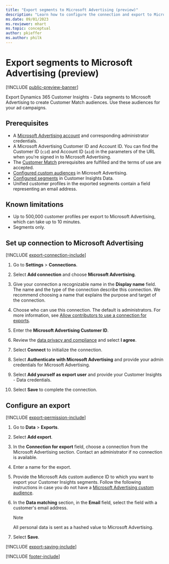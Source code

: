 ```yaml
---
title: "Export segments to Microsoft Advertising (preview)"
description: "Learn how to configure the connection and export to Microsoft Advertising."
ms.date: 09/01/2023
ms.reviewer: mhart
ms.topic: conceptual
author: pkieffer
ms.author: philk
---
```


# Export segments to Microsoft Advertising (preview)

[!INCLUDE [public-preview-banner](includes/public-preview-banner.md)]

Export Dynamics 365 Customer Insights - Data segments to Microsoft Advertising to create Customer Match audiences. Use these audiences for your ad campaigns.

## Prerequisites

- A [Microsoft Advertising account](https://ads.microsoft.com/) and corresponding administrator credentials.
- A Microsoft Advertising Customer ID and Account ID. You can find the Customer ID (`cid`) and Account ID (`aid`) in the parameters of the URL when you're signed in to Microsoft Advertising.
- The [Customer Match](https://help.ads.microsoft.com/#apex/ads/en/56921/1) prerequisites are fulfilled and the terms of use are accepted. 
- [Configured custom audiences](https://help.ads.microsoft.com/#apex/ads/en/56720/1) in Microsoft Advertising.
- [Configured segments](segments.md) in Customer Insights Data.
- Unified customer profiles in the exported segments contain a field representing an email address.

## Known limitations

- Up to 500,000 customer profiles per export to Microsoft Advertising, which can take up to 10 minutes.
- Segments only.

## Set up connection to Microsoft Advertising

[!INCLUDE [export-connection-include](includes/export-connection-admn.md)]

1. Go to **Settings** > **Connections**.

1. Select **Add connection** and choose **Microsoft Advertising**.

1. Give your connection a recognizable name in the **Display name** field. The name and the type of the connection describe this connection. We recommend choosing a name that explains the purpose and target of the connection.

1. Choose who can use this connection. The default is administrators. For more information, see [Allow contributors to use a connection for exports](connections.md#allow-contributors-to-use-a-connection-for-exports).

1. Enter the **Microsoft Advertising Customer ID**.

1. Review the [data privacy and compliance](connections.md#data-privacy-and-compliance) and select **I agree**.

1. Select **Connect** to initialize the connection.

1. Select **Authenticate with Microsoft Advertising** and provide your admin credentials for Microsoft Advertising.

1. Select **Add yourself as export user** and provide your Customer Insights - Data credentials.

1. Select **Save** to complete the connection.

## Configure an export

[!INCLUDE [export-permission-include](includes/export-permission.md)]

1. Go to **Data** > **Exports**.

1. Select **Add export**.

1. In the **Connection for export** field, choose a connection from the Microsoft Advertising section. Contact an administrator if no connection is available.

1. Enter a name for the export.

1. Provide the Microsoft Ads custom audience ID to which you want to export your Customer Insights segments. Follow the following instructions in case you do not have a [Microsoft Advertising custom audience](https://help.ads.microsoft.com/#apex/ads/en/56720/1). 

1. In the **Data matching** section, in the **Email** field, select the field with a customer's email address.

   > [!NOTE]
   > All personal data is sent as a hashed value to Microsoft Advertising.

1. Select **Save**.

[!INCLUDE [export-saving-include](includes/export-saving.md)]

[!INCLUDE [footer-include](includes/footer-banner.md)]
